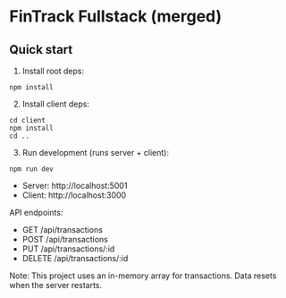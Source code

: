 # FinTrack Fullstack (merged)

## Quick start

1. Install root deps:
```
npm install
```

2. Install client deps:
```
cd client
npm install
cd ..
```

3. Run development (runs server + client):
```
npm run dev
```

- Server: http://localhost:5001
- Client: http://localhost:3000

API endpoints:
- GET /api/transactions
- POST /api/transactions
- PUT /api/transactions/:id
- DELETE /api/transactions/:id

Note: This project uses an in-memory array for transactions. Data resets when the server restarts.
